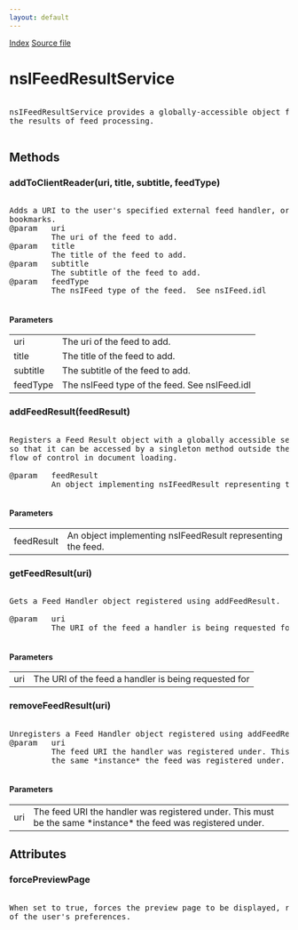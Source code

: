 ```yaml
---
layout: default
---
```

<div id='links'><a href="../index.html">Index</a>
<a href="http://dxr.mozilla.org/mozilla-central/source/browser/components/feeds/nsIFeedResultService.idl">Source file</a>
</div>

# nsIFeedResultService #
<pre>  
nsIFeedResultService provides a globally-accessible object for retrieving  
the results of feed processing.  
  
</pre>
## Methods ##

### addToClientReader(uri, title, subtitle, feedType) ###
<pre>  
Adds a URI to the user's specified external feed handler, or live   
bookmarks.   
@param   uri  
         The uri of the feed to add.  
@param   title  
         The title of the feed to add.  
@param   subtitle  
         The subtitle of the feed to add.  
@param   feedType  
         The nsIFeed type of the feed.  See nsIFeed.idl  
  
</pre>
#### Parameters ####

<table>

<tr>
<td>uri</td>
<td>         The uri of the feed to add.  
</td>
</tr>

<tr>
<td>title</td>
<td>         The title of the feed to add.  
</td>
</tr>

<tr>
<td>subtitle</td>
<td>         The subtitle of the feed to add.  
</td>
</tr>

<tr>
<td>feedType</td>
<td>         The nsIFeed type of the feed.  See nsIFeed.idl  
</td>
</tr>

</table>

### addFeedResult(feedResult) ###
<pre>  
Registers a Feed Result object with a globally accessible service  
so that it can be accessed by a singleton method outside the usual  
flow of control in document loading.  
  
@param   feedResult  
         An object implementing nsIFeedResult representing the feed.  
  
</pre>
#### Parameters ####

<table>

<tr>
<td>feedResult</td>
<td>         An object implementing nsIFeedResult representing the feed.  
</td>
</tr>

</table>

### getFeedResult(uri) ###
<pre>  
Gets a Feed Handler object registered using addFeedResult.  
  
@param   uri  
         The URI of the feed a handler is being requested for  
  
</pre>
#### Parameters ####

<table>

<tr>
<td>uri</td>
<td>         The URI of the feed a handler is being requested for  
</td>
</tr>

</table>

### removeFeedResult(uri) ###
<pre>  
Unregisters a Feed Handler object registered using addFeedResult.  
@param   uri  
         The feed URI the handler was registered under. This must be  
         the same *instance* the feed was registered under.  
  
</pre>
#### Parameters ####

<table>

<tr>
<td>uri</td>
<td>         The feed URI the handler was registered under. This must be  
         the same *instance* the feed was registered under.  
</td>
</tr>

</table>

## Attributes ##

### forcePreviewPage ###
<pre>  
When set to true, forces the preview page to be displayed, regardless  
of the user's preferences.  
  
</pre>